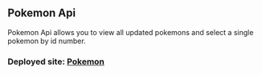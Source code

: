 ## Pokemon Api

 Pokemon Api allows you to view all updated pokemons and select a single pokemon by id number.

### Deployed site: [Pokemon](https://pokemonapi-bslagle.herokuapp.com/api/pokemons)
